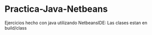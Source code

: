 # Practica-Java-Netbeans
Ejercicios hecho con java utilizando NetbeansIDE: Las clases estan en build/class
